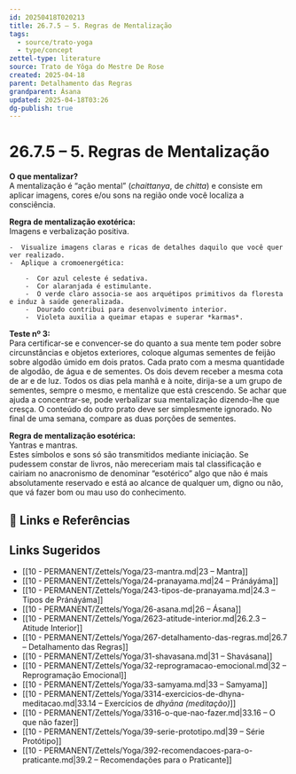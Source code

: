 ```yaml
---
id: 20250418T020213
title: 26.7.5 – 5. Regras de Mentalização
tags:
  - source/trato-yoga
  - type/concept
zettel-type: literature
source: Trato de Yôga do Mestre De Rose
created: 2025-04-18
parent: Detalhamento das Regras
grandparent: Ásana
updated: 2025-04-18T03:26
dg-publish: true
---
```


# 26.7.5 – 5. Regras de Mentalização

**O que mentalizar?**  
A mentalização é “ação mental” (*chaittanya*, de *chitta*) e consiste em aplicar imagens, cores e/ou sons na região onde você localiza a consciência.

**Regra de mentalização exotérica:**  
Imagens e verbalização positiva.  

    -  Visualize imagens claras e ricas de detalhes daquilo que você quer ver realizado.
    -  Aplique a cromoenergética:
    
        -  Cor azul celeste é sedativa.
        -  Cor alaranjada é estimulante.
        -  O verde claro associa-se aos arquétipos primitivos da floresta e induz à saúde generalizada.
        -  Dourado contribui para desenvolvimento interior.
        -  Violeta auxilia a queimar etapas e superar *karmas*.
    

**Teste nº 3:**  
Para certificar-se e convencer-se do quanto a sua mente tem poder sobre circunstâncias e objetos exteriores, coloque algumas sementes de feijão sobre algodão úmido em dois pratos. Cada prato com a mesma quantidade de algodão, de água e de sementes. Os dois devem receber a mesma cota de ar e de luz. Todos os dias pela manhã e à noite, dirija-se a um grupo de sementes, sempre o mesmo, e mentalize que está crescendo. Se achar que ajuda a concentrar-se, pode verbalizar sua mentalização dizendo-lhe que cresça. O conteúdo do outro prato deve ser simplesmente ignorado. No final de uma semana, compare as duas porções de sementes.

**Regra de mentalização esotérica:**  
Yantras e mantras.  
Estes símbolos e sons só são transmitidos mediante iniciação. Se pudessem constar de livros, não mereceriam mais tal classificação e cairiam no anacronismo de denominar “esotérico” algo que não é mais absolutamente reservado e está ao alcance de qualquer um, digno ou não, que vá fazer bom ou mau uso do conhecimento.

## 🔗 Links e Referências

## Links Sugeridos

- [[10 - PERMANENT/Zettels/Yoga/23-mantra.md\|23 – Mantra]]
- [[10 - PERMANENT/Zettels/Yoga/24-pranayama.md\|24 – Pránáyáma]]
- [[10 - PERMANENT/Zettels/Yoga/243-tipos-de-pranayama.md\|24.3 – Tipos de Pránáyáma]]
- [[10 - PERMANENT/Zettels/Yoga/26-asana.md\|26 – Ásana]]
- [[10 - PERMANENT/Zettels/Yoga/2623-atitude-interior.md\|26.2.3 – Atitude Interior]]
- [[10 - PERMANENT/Zettels/Yoga/267-detalhamento-das-regras.md\|26.7 – Detalhamento das Regras]]
- [[10 - PERMANENT/Zettels/Yoga/31-shavasana.md\|31 – Shavásana]]
- [[10 - PERMANENT/Zettels/Yoga/32-reprogramacao-emocional.md\|32 – Reprogramação Emocional]]
- [[10 - PERMANENT/Zettels/Yoga/33-samyama.md\|33 – Samyama]]
- [[10 - PERMANENT/Zettels/Yoga/3314-exercicios-de-dhyna-meditacao.md\|33.14 – Exercícios de *dhyāna (meditação)*]]
- [[10 - PERMANENT/Zettels/Yoga/3316-o-que-nao-fazer.md\|33.16 – O que não fazer]]
- [[10 - PERMANENT/Zettels/Yoga/39-serie-prototipo.md\|39 – Série Protótipo]]
- [[10 - PERMANENT/Zettels/Yoga/392-recomendacoes-para-o-praticante.md\|39.2 – Recomendações para o Praticante]]